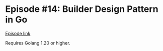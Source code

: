 # Episode #14: Builder Design Pattern in Go

[Episode link](https://www.codeheim.io/courses/Episode-14-Builder-Design-Pattern-in-Go-65902c03e4b0c6b9efe4dc60)

Requires Golang 1.20 or higher.
